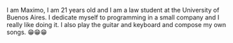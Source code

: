 I am Maximo, I am 21 years old and I am a law student at the University of Buenos Aires. I dedicate myself to programming in a small company and I really like doing it. I also play the guitar and keyboard and compose my own songs. 😁😁😁
